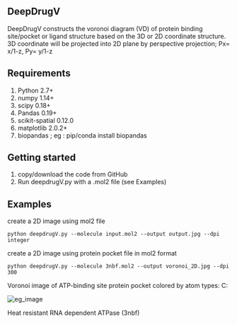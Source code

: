 ## DeepDrugV
DeepDrugV constructs the voronoi diagram (VD) of protein binding site/pocket or ligand structure based on the 3D  or 2D coordinate structure. 3D coordinate will be projected into 2D plane by perspective projection; Px= x/1-z, Py= y/1-z
                                                         
## Requirements
1. Python 2.7+
2. numpy 1.14+
3. scipy 0.18+
4. Pandas 0.19+
5. scikit-spatial 0.12.0
6. matplotlib 2.0.2+
7. biopandas ; eg : pip/conda install biopandas  

## Getting started

1. copy/download the code from GitHub
2. Run deepdrugV.py with a .mol2 file (see Examples)

## Examples

create a 2D image using mol2 file

    python deepdrugV.py --molecule input.mol2 --output output.jpg --dpi integer 
    

create a 2D image using protein pocket file in mol2 format

    python deepdrugV.py --molecule 3nbf.mol2 --output voronoi_2D.jpg --dpi 300   
    
Voronoi image of ATP-binding site protein pocket colored by atom types: C:
 
![eg_image](https://github.com/rajiv03/DeepDrugV/blob/master/voronoi_2D.jpg) 

Heat resistant RNA dependent ATPase (3nbf)
